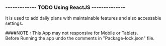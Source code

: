 ### ------------- TODO Using ReactJS --------------

It is used to add daily plans with maintainable features and also accessable settings.

####NOTE : 
    This App may not responsive for Mobile or Tablets. <br />
    Before Running the app undo the comments in "Package-lock.json" file.

